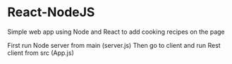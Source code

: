 # React-NodeJS
Simple web app using Node and React to add cooking recipes on the page

First run Node server from main (server.js)
Then go to client and run Rest client from src (App.js)
